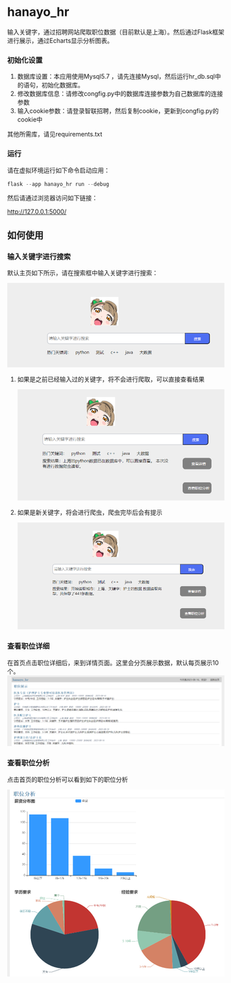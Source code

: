 # hanayo_hr
输入关键字，通过招聘网站爬取职位数据（目前默认是上海）。然后通过Flask框架进行展示，通过Echarts显示分析图表。

### 初始化设置

1. 数据库设置：本应用使用Mysql5.7 ，请先连接Mysql，然后运行hr_db.sql中的语句，初始化数据库。
2. 修改数据库信息：请修改congfig.py中的数据库连接参数为自己数据库的连接参数
3. 输入cookie参数：请登录智联招聘，然后复制cookie，更新到congfig.py的cookie中

其他所需库，请见requirements.txt

### 运行

请在虚拟环境运行如下命令启动应用：

```python
flask --app hanayo_hr run --debug
```

然后请通过浏览器访问如下链接：

http://127.0.0.1:5000/

## 如何使用

### 输入关键字进行搜索

默认主页如下所示，请在搜索框中输入关键字进行搜索：

![Untitled](hanayo_hr/static/pic/home.png)

1. 如果是之前已经输入过的关键字，将不会进行爬取，可以直接查看结果
    
    ![Untitled](hanayo_hr/static/pic/no_new.png)
    
2. 如果是新关键字，将会进行爬虫，爬虫完毕后会有提示
    
    ![Untitled](hanayo_hr/static/pic/new.png)
    

### 查看职位详细

在首页点击职位详细后，来到详情页面。这里会分页展示数据，默认每页展示10个。
![Untitled](hanayo_hr/static/pic/records_page.png)

### 查看职位分析

点击首页的职位分析可以看到如下的职位分析

![Untitled](hanayo_hr/static/pic/echarts.png)
